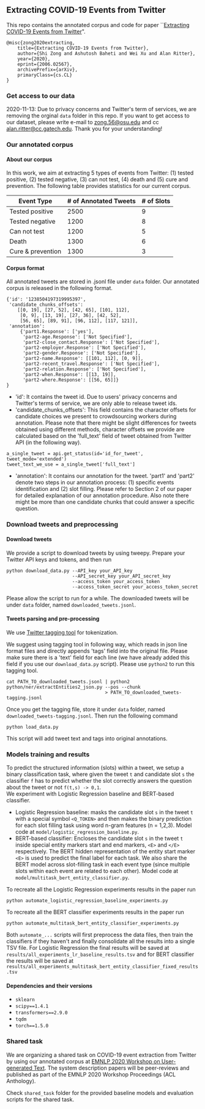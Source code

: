 ## Extracting COVID-19 Events from Twitter

This repo contains the annotated corpus and code for paper ``[Extracting COVID-19 Events from Twitter](https://arxiv.org/abs/2006.02567)".

```
@misc{zong2020extracting,
    title={Extracting COVID-19 Events from Twitter},
    author={Shi Zong and Ashutosh Baheti and Wei Xu and Alan Ritter},
    year={2020},
    eprint={2006.02567},
    archivePrefix={arXiv},
    primaryClass={cs.CL}
}
```

### Get access to our data

2020-11-13: Due to privacy concerns and Twitter's term of services, we are removing the orginal `data` folder in this repo. If you want to get access to our dataset, please write e-mail to zong.56@osu.edu and cc alan.ritter@cc.gatech.edu. Thank you for your understanding!

### Our annotated corpus

#### About our corpus

In this work, we aim at extracting 5 types of events from Twitter: (1) tested positive, (2) tested negative, (3) can not test, (4) death and (5) cure and prevention. The following table provides statistics for our current corpus.

| Event Type 	| # of Annotated Tweets 	| # of Slots
|-----	|-----	|-----|
| Tested positive  |    2500 	|   9  	| 
| Tested negative |    1200  	|   8  	|
| Can not test   	|    1200 	|   5	|
|  Death 	|  1300   	|  6	|
|   Cure & prevention  	|    1300 	|  3	|

#### Corpus format

All annotated tweets are stored in .jsonl file under `data` folder. Our annotated corpus is released in the following format.

```angular2
{'id': '1238504197319995397',
 'candidate_chunks_offsets':
    [[0, 19], [27, 52], [42, 65], [101, 112],
     [0, 9], [13, 19], [27, 36], [42, 52],
     [56, 65], [89, 91], [96, 112], [117, 121]],
 'annotation':
     {'part1.Response': ['yes'],
      'part2-age.Response': ['Not Specified'],
      'part2-close_contact.Response': ['Not Specified'],
      'part2-employer.Response': ['Not Specified'],
      'part2-gender.Response': ['Not Specified'],
      'part2-name.Response': [[101, 112], [0, 9]],
      'part2-recent_travel.Response': ['Not Specified'],
      'part2-relation.Response': ['Not Specified'],
      'part2-when.Response': [[13, 19]],
      'part2-where.Response': [[56, 65]]}
}
```

- 'id': It contains the tweet id. Due to users' privacy concerns and Twitter's terms of service, we are only able to release tweet ids.
- 'candidate_chunks_offsets': This field contains the character offsets for candidate choices we present to crowdsourcing workers during annotation. Please note that there might be slight differences for tweets obtained using different methods, character offsets we provide are calculated based on the 'full_text' field of tweet obtained from Twitter API (in the following way).
```angular2
a_single_tweet = api.get_status(id='id_for_tweet', tweet_mode='extended')
tweet_text_we_use = a_single_tweet['full_text']
```
- 'annotation': It contains our annotation for the tweet. 'part1' and 'part2' denote two steps in our annotation process: (1) specific events identification and (2) slot filling. Please refer to Section 2 of our paper for detailed explanation of our annotation procedure. Also note there might be more than one candidate chunks that could answer a specific question.

### Download tweets and preprocessing

#### Download tweets

We provide a script to download tweets by using tweepy. Prepare your Twitter API keys and tokens, and then run

```angular2
python download_data.py --API_key your_API_key
                        --API_secret_key your_API_secret_key
                        --access_token your_access_token
                        --access_token_secret your_access_token_secret 
```

Please allow the script to run for a while. The downloaded tweets will be under `data` folder, named `downloaded_tweets.jsonl`.

#### Tweets parsing and pre-processing

We use [Twitter tagging tool](https://github.com/aritter/twitter_nlp) for tokenization.

We suggest using tagging tool in following way, which reads in json line format files and directly appends 'tags' field into the original file. Please make sure there is a 'text' field for each line (we have already added this field if you use our `download_data.py` script). Please use `python2` to run this tagging tool.

```angular2
cat PATH_TO_downloaded_tweets.jsonl | python2 python/ner/extractEntities2_json.py --pos --chunk
                                    > PATH_TO_downloaded_tweets-tagging.jsonl
```

Once you get the tagging file, store it under `data` folder, named `downloaded_tweets-tagging.jsonl`. Then run the following command

```angular2
python load_data.py
```

This script will add tweet text and tags into original annotations.

### Models training and results

To predict the structured information (slots) within a tweet, we setup a binary classification task, where given the tweet `t` and candidate slot `s` the classifier `f` has to predict whether the slot correctly answers the question about the tweet or not `f(t,s) -> 0,1`.  <br />
We experiment with Logistic Regression baseline and BERT-based classifier.  <br />
- Logistic Regression baseline: masks the candidate slot `s` in the tweet `t` with a special symbol `<Q_TOKEN>` and then makes the binary prediction for each slot filling task using word n-gram features (n = 1,2,3). Model code at `model/logistic_regression_baseline.py`.
- BERT-based classifier: Encloses the candidate slot `s` in the tweet `t` inside special entity markers start and end markers, `<E>` and `</E>` respectively. The BERT hidden representation of the entity start marker `<E>` is used to predict the final label for each task. We also share the BERT model across slot-filling task in each event type (since multiple slots within each event are related to each other). Model code at `model/multitask_bert_entity_classifier.py`.

To recreate all the Logistic Regression experiments results in the paper run 
```angular2
python automate_logistic_regression_baseline_experiments.py
```

To recreate all the BERT classifier experiments results in the paper run
```angular2
python automate_multitask_bert_entity_classifier_experiments.py
```

Both `automate_...` scripts will first preprocess the data files, then train the classifiers if they haven't and finally consolidate all the results into a single TSV file. For Logistic Regression the final results will be saved at `results/all_experiments_lr_baseline_results.tsv` and for BERT classifier the results will be saved at `results/all_experiments_multitask_bert_entity_classifier_fixed_results.tsv`  <br />

#### Dependencies and their versions
- `sklearn`
- `scipy==1.4.1`
- `transformers==2.9.0`
- `tqdm`
- `torch==1.5.0`

### Shared task

We are organizing a shared task on COVID-19 event extraction from Twitter by using our annotated corpus at [EMNLP 2020 Workshop on User-generated Text](http://noisy-text.github.io/2020/extract_covid19_event-shared_task.html). The system description papers will be peer-reviews and published as part of the EMNLP 2020 Workshop Proceedings (ACL Anthology).

Check `shared_task` folder for the provided baseline models and evaluation scripts for the shared task.
